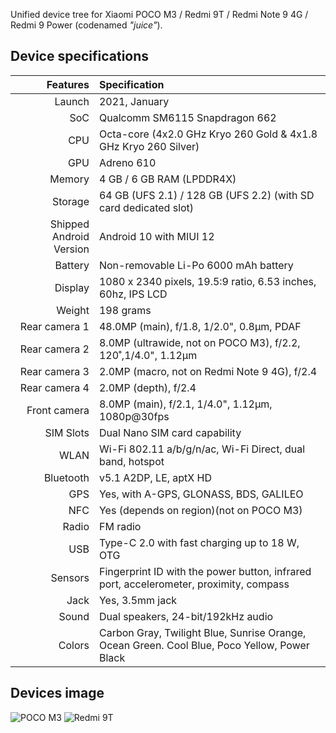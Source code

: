 Unified device tree for Xiaomi POCO M3 / Redmi 9T / Redmi Note 9 4G / Redmi 9 Power (codenamed _"juice"_).

## Device specifications

Features   | Specification
-------:|:-------------------------
Launch	| 2021, January
SoC     | Qualcomm SM6115 Snapdragon 662
CPU     | Octa-core (4x2.0 GHz Kryo 260 Gold & 4x1.8 GHz Kryo 260 Silver)
GPU     | Adreno 610
Memory  | 4 GB / 6 GB RAM (LPDDR4X)
Storage | 64 GB (UFS 2.1) / 128 GB (UFS 2.2) (with SD card dedicated slot)
Shipped Android Version | Android 10 with MIUI 12
Battery | Non-removable Li-Po 6000 mAh battery
Display | 1080 x 2340 pixels, 19.5:9 ratio, 6.53 inches, 60hz, IPS LCD
Weight  | 198 grams
Rear camera 1 | 48.0MP (main), f/1.8, 1/2.0", 0.8µm, PDAF
Rear camera 2 | 8.0MP (ultrawide, not on POCO M3), f/2.2, 120˚,1/4.0", 1.12µm
Rear camera 3 | 2.0MP (macro, not on Redmi Note 9 4G), f/2.4
Rear camera 4 | 2.0MP (depth), f/2.4
Front camera  | 8.0MP (main), f/2.1, 1/4.0", 1.12µm, 1080p@30fps
SIM Slots | Dual Nano SIM card capability
WLAN  | Wi-Fi 802.11 a/b/g/n/ac, Wi-Fi Direct, dual band, hotspot
Bluetooth  | v5.1 A2DP, LE, aptX HD
GPS	    | Yes, with A-GPS, GLONASS, BDS, GALILEO
NFC	    | Yes (depends on region)(not on POCO M3)
Radio   | FM radio
USB	    | Type-C 2.0 with fast charging up to 18 W, OTG
Sensors | Fingerprint ID with the power button, infrared port, accelerometer, proximity, compass
Jack | Yes, 3.5mm jack
Sound | Dual speakers, 24-bit/192kHz audio
Colors 	| Carbon Gray, Twilight Blue, Sunrise Orange, Ocean Green. Cool Blue, Poco Yellow, Power Black

## Devices image

![POCO M3](https://fdn2.gsmarena.com/vv/pics/xiaomi/xiaomi-poco-m3-0.jpg)
![Redmi 9T](https://fdn2.gsmarena.com/vv/pics/xiaomi/xiaomi-redmi-9-power-0.jpg)
